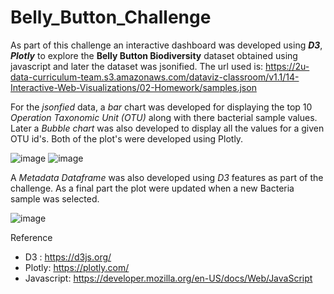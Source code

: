 # Belly_Button_Challenge
As part of this challenge an interactive dashboard was developed using ***D3***, ***Plotly*** to explore the **Belly Button Biodiversity** dataset obtained using javascript and later the dataset was jsonified. The url used is: https://2u-data-curriculum-team.s3.amazonaws.com/dataviz-classroom/v1.1/14-Interactive-Web-Visualizations/02-Homework/samples.json

For the *jsonfied* data, a *bar* chart was developed for displaying the top 10 *Operation Taxonomic Unit (OTU)* along with there bacterial sample values. Later a *Bubble chart* was also developed to display all the values for a given OTU id's. Both of the plot's were developed using Plotly.

![image](https://github.com/pkrachakonda/Belly_Button_Challenge/assets/20739237/631d1e78-22b2-41ce-8f4b-cf78be3e0e8f)
![image](https://github.com/pkrachakonda/Belly_Button_Challenge/assets/20739237/b8024665-764b-4edd-a9b9-4c327f5e5f5c)

A *Metadata Dataframe* was also developed using *D3* features as part of the challenge. As a final part the plot were updated when a new Bacteria sample was selected.

![image](https://github.com/pkrachakonda/Belly_Button_Challenge/assets/20739237/de39a74f-cd8e-4c61-98b0-efe9e0943655)

Reference

* D3 : https://d3js.org/
* Plotly: https://plotly.com/
*  Javascript: https://developer.mozilla.org/en-US/docs/Web/JavaScript
